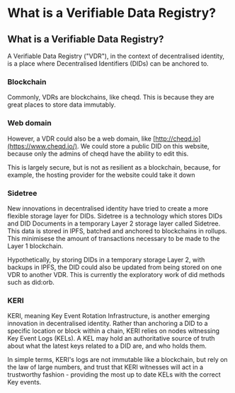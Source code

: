 # What is a Verifiable Data Registry?

## What is a Verifiable Data Registry?

A Verifiable Data Registry ("VDR"), in the context of decentralised identity, is a place where Decentralised Identifiers (DIDs) can be anchored to.&#x20;

### Blockchain

Commonly, VDRs are blockchains, like cheqd. This is because they are great places to store data immutably.&#x20;

### Web domain

However, a VDR could also be a web domain, like [http://cheqd.io](https://www.cheqd.io/). We could store a public DID on this website, because only the admins of cheqd have the ability to edit this.&#x20;

This is largely secure, but is not as resilient as a blockchain, because, for example, the hosting provider for the website could take it down&#x20;

### Sidetree

New innovations in decentralised identity have tried to create a more flexible storage layer for DIDs. Sidetree is a technology which stores DIDs and DID Documents in a temporary Layer 2 storage layer called Sidetree. This data is stored in IPFS, batched and anchored to blockchains in rollups. This minimisese the amount of transactions necessary to be made to the Layer 1 blockchain.&#x20;

Hypothetically, by storing DIDs in a temporary storage Layer 2, with backups in IPFS, the DID could also be updated from being stored on one VDR to another VDR. This is currently the exploratory work of did methods such as did:orb.&#x20;

### KERI

KERI, meaning Key Event Rotation Infrastructure, is another emerging innovation in decentralised identity. Rather than anchoring a DID to a specific location or block within a chain, KERI relies on nodes witnessing Key Event Logs (KELs). A KEL may hold an authoritative source of truth about what the latest keys related to a DID are, and who holds them.

In simple terms, KERI's logs are not immutable like a blockchain, but rely on the law of large numbers, and trust that KERI witnesses will act in a trustworthy fashion - providing the most up to date KELs with the correct Key events.&#x20;



